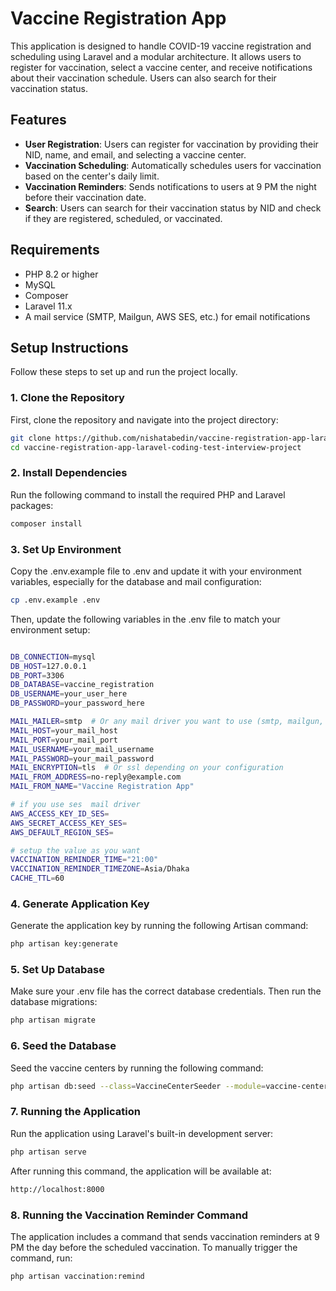 # Vaccine Registration App

This application is designed to handle COVID-19 vaccine registration and scheduling using Laravel and a modular architecture. It allows users to register for vaccination, select a vaccine center, and receive notifications about their vaccination schedule. Users can also search for their vaccination status.

## Features

- **User Registration**: Users can register for vaccination by providing their NID, name, and email, and selecting a vaccine center.
- **Vaccination Scheduling**: Automatically schedules users for vaccination based on the center's daily limit.
- **Vaccination Reminders**: Sends notifications to users at 9 PM the night before their vaccination date.
- **Search**: Users can search for their vaccination status by NID and check if they are registered, scheduled, or vaccinated.

## Requirements

- PHP 8.2 or higher
- MySQL
- Composer
- Laravel 11.x
- A mail service (SMTP, Mailgun, AWS SES, etc.) for email notifications

## Setup Instructions

Follow these steps to set up and run the project locally.

### 1. Clone the Repository

First, clone the repository and navigate into the project directory:

```bash
git clone https://github.com/nishatabedin/vaccine-registration-app-laravel-coding-test-interview-project.git
cd vaccine-registration-app-laravel-coding-test-interview-project
```

### 2. Install Dependencies

Run the following command to install the required PHP and Laravel packages:

```bash
composer install
```

### 3. Set Up Environment

Copy the .env.example file to .env and update it with your environment variables, especially for the database and mail configuration:

```bash
cp .env.example .env
```

Then, update the following variables in the .env file to match your environment setup:

```bash

DB_CONNECTION=mysql
DB_HOST=127.0.0.1
DB_PORT=3306
DB_DATABASE=vaccine_registration
DB_USERNAME=your_user_here
DB_PASSWORD=your_password_here

MAIL_MAILER=smtp  # Or any mail driver you want to use (smtp, mailgun, ses, etc.)
MAIL_HOST=your_mail_host
MAIL_PORT=your_mail_port
MAIL_USERNAME=your_mail_username
MAIL_PASSWORD=your_mail_password
MAIL_ENCRYPTION=tls  # Or ssl depending on your configuration
MAIL_FROM_ADDRESS=no-reply@example.com
MAIL_FROM_NAME="Vaccine Registration App"

# if you use ses  mail driver
AWS_ACCESS_KEY_ID_SES=
AWS_SECRET_ACCESS_KEY_SES=
AWS_DEFAULT_REGION_SES=

# setup the value as you want
VACCINATION_REMINDER_TIME="21:00"
VACCINATION_REMINDER_TIMEZONE=Asia/Dhaka
CACHE_TTL=60

```


### 4. Generate Application Key
Generate the application key by running the following Artisan command:

```bash
php artisan key:generate
```


### 5. Set Up Database
Make sure your .env file has the correct database credentials. Then run the database migrations:
```bash
php artisan migrate
```

### 6. Seed the Database
Seed the vaccine centers by running the following command:
```bash
php artisan db:seed --class=VaccineCenterSeeder --module=vaccine-center
```

### 7. Running the Application
Run the application using Laravel's built-in development server:
```bash
php artisan serve

```

After running this command, the application will be available at:

```bash
http://localhost:8000

```



### 8. Running the Vaccination Reminder Command
The application includes a command that sends vaccination reminders at 9 PM the day before the scheduled vaccination. To manually trigger the command, run:

```bash
php artisan vaccination:remind

```

